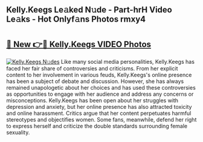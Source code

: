 ## Kelly.Keegs Le𝚊ked N𝚞de - Part-hrH Video Le𝚊ks - Hot Onlyf𝚊ns Photos rmxy4

# <h2><a href="http://ab40166.deff.icu/?id=Kelly.Keegs">🔗 New 👉🔴 Kelly.Keegs VIDEO Photos</a></h2>

[![Kelly.Keegs N𝚞des](https://i.imgur.com/rIISA9y.gif)](http://ab40166.deff.icu/?id=Kelly.Keegs)
Like many social media personalities, Kelly.Keegs has faced her fair share of controversies and criticisms. From her explicit content to her involvement in various feuds, Kelly.Keegs's online presence has been a subject of debate and discussion. However, she has always remained unapologetic about her choices and has used these controversies as opportunities to engage with her audience and address any concerns or misconceptions. Kelly.Keegs has been open about her struggles with depression and anxiety, but her online presence has also attracted toxicity and online harassment. Critics argue that her content perpetuates harmful stereotypes and objectifies women. Some fans, meanwhile, defend her right to express herself and criticize the double standards surrounding female sexuality.
